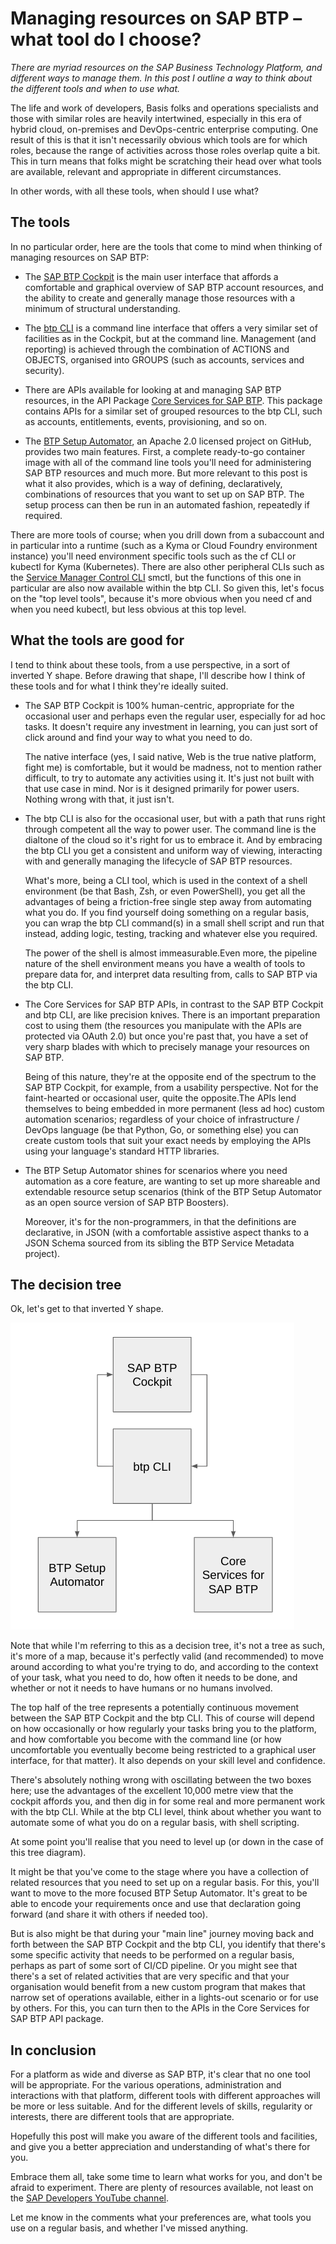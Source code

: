# Managing resources on SAP BTP – what tool do I choose?

_There are myriad resources on the SAP Business Technology Platform, and different ways to manage them. In this post I outline a way to think about the different tools and when to use what._

The life and work of developers, Basis folks and operations specialists and those with similar roles are heavily intertwined, especially in this era of hybrid cloud, on-premises and DevOps-centric enterprise computing. One result of this is that it isn't necessarily obvious which tools are for which roles, because the range of activities across those roles overlap quite a bit. This in turn means that folks might be scratching their head over what tools are available, relevant and appropriate in different circumstances.

In other words, with all these tools, when should I use what?

## The tools

In no particular order, here are the tools that come to mind when thinking of managing resources on SAP BTP:

* The [SAP BTP Cockpit](https://account.hana.ondemand.com/cockpit) is the main user interface that affords a comfortable and graphical overview of SAP BTP account resources, and the ability to create and generally manage those resources with a minimum of structural understanding.

* The [btp CLI](https://help.sap.com/docs/BTP/65de2977205c403bbc107264b8eccf4b/7c6df2db6332419ea7a862191525377c.html) is a command line interface that offers a very similar set of facilities as in the Cockpit, but at the command line. Management (and reporting) is achieved through the combination of ACTIONS and OBJECTS, organised into GROUPS (such as accounts, services and security).

* There are APIs available for looking at and managing SAP BTP resources, in the API Package [Core Services for SAP BTP](https://api.sap.com/package/SAPCloudPlatformCoreServices/rest). This package contains APIs for a similar set of grouped resources to the btp CLI, such as accounts, entitlements, events, provisioning, and so on.

* The [BTP Setup Automator](https://github.com/SAP-samples/btp-setup-automator), an Apache 2.0 licensed project on GitHub, provides two main features. First, a complete ready-to-go container image with all of the command line tools you'll need for administering SAP BTP resources and much more. But more relevant to this post is what it also provides, which is a way of defining, declaratively, combinations of resources that you want to set up on SAP BTP. The setup process can then be run in an automated fashion, repeatedly if required.

There are more tools of course; when you drill down from a subaccount and in particular into a runtime (such as a Kyma or Cloud Foundry environment instance) you'll need environment specific tools such as the cf CLI or kubectl for Kyma (Kubernetes). There are also other peripheral CLIs such as the [Service Manager Control CLI](https://help.sap.com/docs/PRODUCT_ID/09cc82baadc542a688176dce601398de/93532bd72117429bb823a46ef2ddd003.html?state=PRODUCTION&version=Cloud&locale=en-US) smctl, but the functions of this one in particular are also now available within the btp CLI. So given this, let's focus on the "top level tools", because it's more obvious when you need cf and when you need kubectl, but less obvious at this top level.

## What the tools are good for

I tend to think about these tools, from a use perspective, in a sort of inverted Y shape. Before drawing that shape, I'll describe how I think of these tools and for what I think they're ideally suited.

* The SAP BTP Cockpit is 100% human-centric, appropriate for the occasional user and perhaps even the regular user, especially for ad hoc tasks. It doesn't require any investment in learning, you can just sort of click around and find your way to what you need to do.

  The native interface (yes, I said native, Web is the true native platform, fight me) is comfortable, but it would be madness, not to mention rather difficult, to try to automate any activities using it. It's just not built with that use case in mind. Nor is it designed primarily for power users. Nothing wrong with that, it just isn't.

* The btp CLI is also for the occasional user, but with a path that runs right through competent all the way to power user. The command line is the dialtone of the cloud so it's right for us to embrace it. And by embracing the btp CLI you get a consistent and uniform way of viewing, interacting with and generally managing the lifecycle of SAP BTP resources.

  What's more, being a CLI tool, which is used in the context of a shell environment (be that Bash, Zsh, or even PowerShell), you get all the advantages of being a friction-free single step away from automating what you do. If you find yourself doing something on a regular basis, you can wrap the btp CLI command(s) in a small shell script and run that instead, adding logic, testing, tracking and whatever else you required. 

  The power of the shell is almost immeasurable.Even more, the pipeline nature of the shell environment means you have a wealth of tools to prepare data for, and interpret data resulting from, calls to SAP BTP via the btp CLI.

* The Core Services for SAP BTP APIs, in contrast to the SAP BTP Cockpit and btp CLI, are like precision knives. There is an important preparation cost to using them (the resources you manipulate with the APIs are protected via OAuth 2.0) but once you're past that, you have a set of very sharp blades with which to precisely manage your resources on SAP BTP. 

  Being of this nature, they're at the opposite end of the spectrum to the SAP BTP Cockpit, for example, from a usability perspective. Not for the faint-hearted or occasional user, quite the opposite.The APIs lend themselves to being embedded in more permanent (less ad hoc) custom automation scenarios; regardless of your choice of infrastructure / DevOps language (be that Python, Go, or something else) you can create custom tools that suit your exact needs by employing the APIs using your language's standard HTTP libraries.

* The BTP Setup Automator shines for scenarios where you need automation as a core feature, are wanting to set up more shareable and extendable resource setup scenarios (think of the BTP Setup Automator as an open source version of SAP BTP Boosters).

  Moreover, it's for the non-programmers, in that the definitions are declarative, in JSON (with a comfortable assistive aspect thanks to a JSON Schema sourced from its sibling the BTP Service Metadata project).

## The decision tree

Ok, let's get to that inverted Y shape.

![The decision tree](assets/2022-12-12-decision-tree.png)

Note that while I'm referring to this as a decision tree, it's not a tree as such, it's more of a map, because it's perfectly valid (and recommended) to move around according to what you're trying to do, and according to the context of your task, what you need to do, how often it needs to be done, and whether or not it needs to have humans or no humans involved.

The top half of the tree represents a potentially continuous movement between the SAP BTP Cockpit and the btp CLI. This of course will depend on how occasionally or how regularly your tasks bring you to the platform, and how comfortable you become with the command line (or how uncomfortable you eventually become being restricted to a graphical user interface, for that matter). It also depends on your skill level and confidence.

There's absolutely nothing wrong with oscillating between the two boxes here; use the advantages of the excellent 10,000 metre view that the cockpit affords you, and then dig in for some real and more permanent work with the btp CLI. While at the btp CLI level, think about whether you want to automate some of what you do on a regular basis, with shell scripting.

At some point you'll realise that you need to level up (or down in the case of this tree diagram).

It might be that you've come to the stage where you have a collection of related resources that you need to set up on a regular basis. For this, you'll want to move to the more focused BTP Setup Automator. It's great to be able to encode your requirements once and use that declaration going forward (and share it with others if needed too).

But is also might be that during your "main line" journey moving back and forth between the SAP BTP Cockpit and the btp CLI, you identify that there's some specific activity that needs to be performed on a regular basis, perhaps as part of some sort of CI/CD pipeline. Or you might see that there's a set of related activities that are very specific and that your organisation would benefit from a new custom program that makes that narrow set of operations available, either in a lights-out scenario or for use by others. For this, you can turn then to the APIs in the Core Services for SAP BTP API package.

## In conclusion

For a platform as wide and diverse as SAP BTP, it's clear that no one tool will be appropriate. For the various operations, administration and interactions with that platform, different tools with different approaches will be more or less suitable. And for the different levels of skills, regularity or interests, there are different tools that are appropriate.

Hopefully this post will make you aware of the different tools and facilities, and give you a better appreciation and understanding of what's there for you.

Embrace them all, take some time to learn what works for you, and don't be afraid to experiment. There are plenty of resources available, not least on the [SAP Developers YouTube channel](https://www.youtube.com/user/sapdevs).

Let me know in the comments what your preferences are, what tools you use on a regular basis, and whether I've missed anything.


